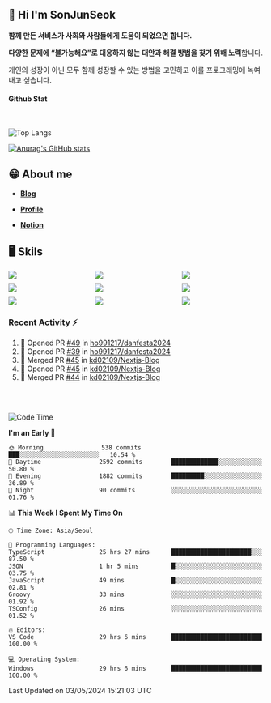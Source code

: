 ## 👋 Hi I'm SonJunSeok

**함께 만든 서비스가 사회와 사람들에게 도움이 되었으면 합니다.** 

**다양한 문제에 “불가능해요”로 대응하지 않는 대안과 해결 방법을 찾기 위해 노력**합니다. 

개인의 성장이 아닌 모두 함께 성장할 수 있는 방법을 고민하고 이를 프로그래밍에 녹여내고 싶습니다.

#### Github Stat
<div style="margin-top:50px;">

![Top Langs](https://github-readme-stats.vercel.app/api/top-langs/?username=kd02109&layout=compact&bg_color=dbf4ff&title_color=67adcc&text_color=67adcc&hide_border=true&show_icons=true&icon_color=67adcc&rank_icon=github&count_private=true&card_width=400px&card_height=300px)

[![Anurag's GitHub stats](https://github-readme-stats.vercel.app/api?username=kd02109&bg_color=dbf4ff&title_color=67adcc&text_color=67adcc&hide_border=true&show_icons=true&icon_color=67adcc&rank_icon=github&count_private=true&card_width=250px)](https://github.com/anuraghazra/github-readme-stats)


</div>



## 😁 About me
-  <a href="https://sonblog.vercel.app/" target="_blank"><strong>Blog</strong></a>

-  <a href="https://nostalgic-marquis-7af.notion.site/Frontend-Engineer-ec9b6e38c7824e7fb7f6fca4fc8564a5?pvs=74" target="_blank"><strong>Profile</strong></a>

-  <a href="https://nostalgic-marquis-7af.notion.site/Front-End-f0f3b7fcec3045c482c1cd33dfcf2abc?pvs=74" target="_blank"><strong>Notion</strong></a>

## 🖥️ Skils


<div style="display:grid; grid-template-rows:repeat(3, 1fr); grid-template-columns:repeat(3, 1fr); gap:10px">
  <img src="https://img.shields.io/badge/javascript-F7DF1E?style=flat-square&logo=javascript&logoColor=black"> 
  <img src="https://img.shields.io/badge/typescript-3178C6?style=flat-square&logo=typescript&logoColor=white"/>
  <img src="https://img.shields.io/badge/react-61DAFB?style=flat-square&logo=react&logoColor=black"/>
  <img src="https://img.shields.io/badge/redux-764ABC?style=flat-square&logo=redux&logoColor=white"/>
  <img src="https://img.shields.io/badge/styledcomponents-DB7093?style=flat-square&logo=styledcomponents&logoColor=white"/>
  <img src="https://img.shields.io/badge/tailwindcss-06B6D4?style=flat-square&logo=tailwindcss&logoColor=white"/>
  <img src="https://img.shields.io/badge/reactquery-FF4154?style=flat-square&logo=reactquery&logoColor=white"/>
  <img src="https://img.shields.io/badge/Next.js-B4B4DC?style=flat&logo=Next.js&logoColor=black"/>
  <img src="https://img.shields.io/badge/reactrouter-CA4245?style=flat-square&logo=reactrouter&logoColor=white"/>
</div>

### Recent Activity :zap:
<!--START_SECTION:activity-->
1. 💪 Opened PR [#49](https://github.com/ho991217/danfesta2024/pull/49) in [ho991217/danfesta2024](https://github.com/ho991217/danfesta2024)
2. 💪 Opened PR [#39](https://github.com/ho991217/danfesta2024/pull/39) in [ho991217/danfesta2024](https://github.com/ho991217/danfesta2024)
3. 🎉 Merged PR [#45](https://github.com/kd02109/Nextjs-Blog/pull/45) in [kd02109/Nextjs-Blog](https://github.com/kd02109/Nextjs-Blog)
4. 💪 Opened PR [#45](https://github.com/kd02109/Nextjs-Blog/pull/45) in [kd02109/Nextjs-Blog](https://github.com/kd02109/Nextjs-Blog)
5. 🎉 Merged PR [#44](https://github.com/kd02109/Nextjs-Blog/pull/44) in [kd02109/Nextjs-Blog](https://github.com/kd02109/Nextjs-Blog)
<!--END_SECTION:activity-->

<br/>
<br/>

<!--START_SECTION:waka-->
![Code Time](http://img.shields.io/badge/Code%20Time-1%2C664%20hrs%2048%20mins-blue)

**I'm an Early 🐤** 

```text
🌞 Morning                538 commits         ███░░░░░░░░░░░░░░░░░░░░░░   10.54 % 
🌆 Daytime                2592 commits        █████████████░░░░░░░░░░░░   50.80 % 
🌃 Evening                1882 commits        █████████░░░░░░░░░░░░░░░░   36.89 % 
🌙 Night                  90 commits          ░░░░░░░░░░░░░░░░░░░░░░░░░   01.76 % 
```


📊 **This Week I Spent My Time On** 

```text
🕑︎ Time Zone: Asia/Seoul

💬 Programming Languages: 
TypeScript               25 hrs 27 mins      ██████████████████████░░░   87.50 % 
JSON                     1 hr 5 mins         █░░░░░░░░░░░░░░░░░░░░░░░░   03.75 % 
JavaScript               49 mins             █░░░░░░░░░░░░░░░░░░░░░░░░   02.81 % 
Groovy                   33 mins             ░░░░░░░░░░░░░░░░░░░░░░░░░   01.92 % 
TSConfig                 26 mins             ░░░░░░░░░░░░░░░░░░░░░░░░░   01.52 % 

🔥 Editors: 
VS Code                  29 hrs 6 mins       █████████████████████████   100.00 % 

💻 Operating System: 
Windows                  29 hrs 6 mins       █████████████████████████   100.00 % 
```


 Last Updated on 03/05/2024 15:21:03 UTC
<!--END_SECTION:waka-->
